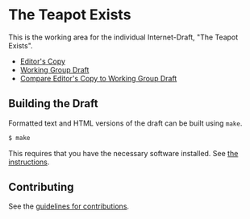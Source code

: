 # The Teapot Exists

This is the working area for the individual Internet-Draft, "The Teapot Exists".

* [Editor's Copy](https://martinthomson.github.io/teapot/#go.draft-thomson-http-teapot.html)
* [Working Group Draft](https://tools.ietf.org/html/draft-thomson-http-teapot)
* [Compare Editor's Copy to Working Group Draft](https://martinthomson.github.io/teapot/#go.draft-thomson-http-teapot.diff)

## Building the Draft

Formatted text and HTML versions of the draft can be built using `make`.

```sh
$ make
```

This requires that you have the necessary software installed.  See
[the instructions](https://github.com/martinthomson/i-d-template/blob/master/doc/SETUP.md).


## Contributing

See the
[guidelines for contributions](https://github.com/martinthomson/teapot/blob/master/CONTRIBUTING.md).
